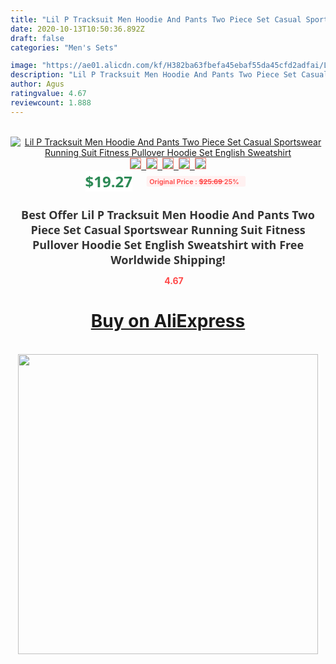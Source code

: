 ```yaml
---
title: "Lil P Tracksuit Men Hoodie And Pants Two Piece Set Casual Sportswear Running Suit Fitness Pullover Hoodie Set English Sweatshirt"
date: 2020-10-13T10:50:36.892Z
draft: false
categories: "Men's Sets"

image: "https://ae01.alicdn.com/kf/H382ba63fbefa45ebaf55da45cfd2adfai/Lil-P-Tracksuit-Men-Hoodie-And-Pants-Two-Piece-Set-Casual-Sportswear-Running-Suit-Fitness-Pullover.jpg"
description: "Lil P Tracksuit Men Hoodie And Pants Two Piece Set Casual Sportswear Running Suit Fitness Pullover Hoodie Set English Sweatshirt"
author: Agus
ratingvalue: 4.67
reviewcount: 1.888
---
```

<br>
<div style="text-align: center;">
<a href="https://s.click.aliexpress.com/e/_AfEaID" target="_blank" rel="nofollow noopener noreferrer"><img alt="Lil P Tracksuit Men Hoodie And Pants Two Piece Set Casual Sportswear Running Suit Fitness Pullover Hoodie Set English Sweatshirt" class="magnifier-image" src="https://ae01.alicdn.com/kf/H382ba63fbefa45ebaf55da45cfd2adfai/Lil-P-Tracksuit-Men-Hoodie-And-Pants-Two-Piece-Set-Casual-Sportswear-Running-Suit-Fitness-Pullover.jpg_640x640.jpg">
<br>
<img style="border:1px solid salmon" src="https://ae01.alicdn.com/kf/H382ba63fbefa45ebaf55da45cfd2adfai/Lil-P-Tracksuit-Men-Hoodie-And-Pants-Two-Piece-Set-Casual-Sportswear-Running-Suit-Fitness-Pullover.jpg_120x120.jpg">&nbsp;&nbsp;<img style="border:1px solid salmon" src="https://ae01.alicdn.com/kf/Ha1d9d84fa6bf4f3f8e070cb10d705ad7v/Lil-P-Tracksuit-Men-Hoodie-And-Pants-Two-Piece-Set-Casual-Sportswear-Running-Suit-Fitness-Pullover.jpg_120x120.jpg">&nbsp;&nbsp;<img style="border:1px solid salmon" src="https://ae01.alicdn.com/kf/H28771af5a47c4e03b4defe0075084d1fF/Lil-P-Tracksuit-Men-Hoodie-And-Pants-Two-Piece-Set-Casual-Sportswear-Running-Suit-Fitness-Pullover.jpg_120x120.jpg">&nbsp;&nbsp;<img style="border:1px solid salmon" src="https://ae01.alicdn.com/kf/H6ecf1c6925424a22b667c060391c2da7z/Lil-P-Tracksuit-Men-Hoodie-And-Pants-Two-Piece-Set-Casual-Sportswear-Running-Suit-Fitness-Pullover.jpg_120x120.jpg">&nbsp;&nbsp;<img style="border:1px solid salmon" src="https://ae01.alicdn.com/kf/H4409b28c085d45a194afe4f7864a5139U/Lil-P-Tracksuit-Men-Hoodie-And-Pants-Two-Piece-Set-Casual-Sportswear-Running-Suit-Fitness-Pullover.jpg_120x120.jpg"></a></div><br0>
<div style="text-align: center;"><span style="background-color: white; border: 0px; box-sizing: border-box; color: seagreen; display: inline-block; font-family: &quot;open sans&quot; , &quot;arial&quot; , &quot;helvetica&quot; , sans-serif , &quot;heiti&quot;; font-size: 24px; font-stretch: inherit; font-weight: 700; line-height: inherit; margin: 0px 10px 0px 0px; padding: 0px; vertical-align: middle;">$19.27 </span>
<span style="background: rgb(255 , 241 , 241); border-radius: 3px; border: 0px; box-sizing: border-box; color: #ff4747; display: inline-block; font-family: inherit; font-size: 12px; font-stretch: inherit; font-style: inherit; font-variant: inherit; font-weight: 600; line-height: inherit; margin: 0px; padding: 2px 5px; transform: scale(0.9); vertical-align: middle;">Original Price : <b style="text-decoration: line-through;">$25.69 </b> 25%&nbsp;&nbsp;</span></div>
<h1 style="color: #333333; display: inline-block; font-family: &quot;open sans&quot; , &quot;arial&quot; , &quot;helvetica&quot; , sans-serif , &quot;heiti&quot;; font-size: 18px; font-stretch: inherit; font-weight: 700; text-align: center;">Best Offer Lil P Tracksuit Men Hoodie And Pants Two Piece Set Casual Sportswear Running Suit Fitness Pullover Hoodie Set English Sweatshirt with Free Worldwide Shipping!</h1>
<div style="color: #ff4747; text-align: center;">
<img src="https://4.bp.blogspot.com/-M0ZcTcb-5uY/XleCXlxnR4I/AAAAAAAAAEc/OrjgMkXV1oMQFaCRZj5HQwOCBcu3w1FegCPcBGAYYCw/s1600/star.png" style="height: 15px;">&nbsp;<b>4.67</b></div>
<div class="button_cont" align="center"><a class="buynow_a" href="https://s.click.aliexpress.com/e/_AfEaID" target="_blank" rel="nofollow noopener noreferrer"><H1>Buy on AliExpress</H1></a></div><br>
<div class="separator" style="clear: both; text-align: center;">
<img src="https://lh3.googleusercontent.com/-pTy5HemUv9M/XlePHvY0dAI/AAAAAAAAAE4/0nX5iRUoIWY8eMW9Dpxeirr157OZliDIgCLcBGAsYHQ/s1600/badge.gif" width="480">
</div>
